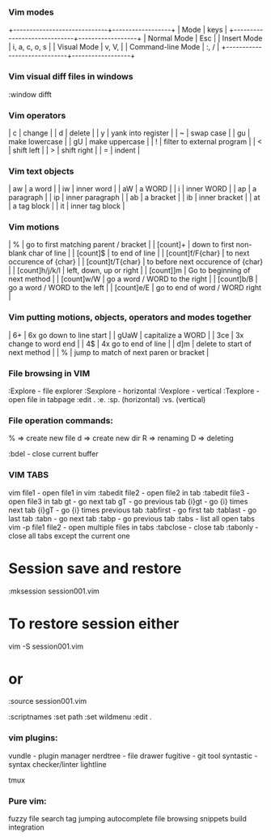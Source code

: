 


### Vim modes

  +-----------------------------+------------------+
  |  Mode                       |  keys            |
  +-----------------------------+------------------+
  |  Normal Mode                |  Esc             |
  |  Insert Mode                |  i, a, c, o, s   |
  |  Visual Mode                |  v, V, <Ctrl-v>  |
  |  Command-line Mode          |  :, /            |
  +-----------------------------+------------------+


### Vim visual diff files in windows
:window difft


### Vim operators

  |  c   |  change                      |
  |  d   |  delete                      |
  |  y   |  yank into register          |
  |  ~   |  swap case                   |
  |  gu  |  make lowercase              |
  |  gU  |  make uppercase              |
  |  !   |  filter to external program  |
  |  <   |  shift left                  |
  |  >   |  shift right                 |
  |  =   |  indent                      |


### Vim text objects

  |  aw   |  a word            |
  |  iw   |  inner word        |
  |  aW   |  a WORD            |
  |  i    |  inner WORD        |
  |  ap   |  a paragraph       |
  |  ip   |  inner paragraph   |
  |  ab   |  a bracket         |
  |  ib   |  inner bracket     |
  |  at   |  a tag block       |
  |  it   |  inner tag block   |


### Vim motions

  |  %                  |  go to first matching parent / bracket  |
  |  [count]+           |  down to first non-blank char of line   |
  |  [count]$           |  to end of line                         |
  |  [count]f/F{char}   |  to next occurence of {char}            |
  |  [count]t/T{char}   |  to before next occurence of {char}     |
  |  [count]h/j/k/l     |  left, down, up or right                |
  |  [count]]m          |  Go to beginning of next method         |
  |  [count]w/W         |  go a word / WORD to the right          |
  |  [count]b/B         |  go a word / WORD to the left           |
  |  [count]e/E         |  go to end of word / WORD right         |


### Vim putting motions, objects, operators and modes together

  |  6+    |  6x go down to line start                |
  |  gUaW  |  capitalize a WORD                       |
  |  3ce   |  3x change to word end                   |
  |  4$    |  4x go to end of line                    |
  |  d]m   |  delete to start of next method          |
  |  %     |  jump to match of next paren or bracket  |


### File browsing in VIM
:Explore - file explorer
:Sexplore - horizontal
:Vexplore - vertical
:Texplore - open file in tabpage
:edit .
:e.
:sp. (horizontal)
:vs. (vertical)

   ### File operation commands:
   %  =>  create new file
   d  =>  create new dir
   R  =>  renaming
   D  =>  deleting

:bdel - close current buffer


### VIM TABS
vim file1 - open file1 in vim
:tabedit file2 - open file2 in tab
:tabedit file3 - open file3 in tab
gt - go next tab
gT - go previous tab
{i}gt - go {i} times next tab
{i}gT - go {i} times previous tab
:tabfirst - go first tab
:tablast - go last tab
:tabn - go next tab
:tabp - go previous tab
:tabs - list all open tabs
vim -p file1 file2 - open multiple files in tabs
:tabclose - close tab
:tabonly - close all tabs except the current one
   # Session save and restore
   :mksession session001.vim
   # To restore session either
   vim -S session001.vim
   # or
   :source session001.vim


:scriptnames
:set path
:set wildmenu
:edit .


### vim plugins:
vundle    - plugin manager
nerdtree  - file drawer
fugitive  - git tool
syntastic - syntax checker/linter
lightline


tmux


### Pure vim:

fuzzy file search
tag jumping
autocomplete
file browsing
snippets
build integration

